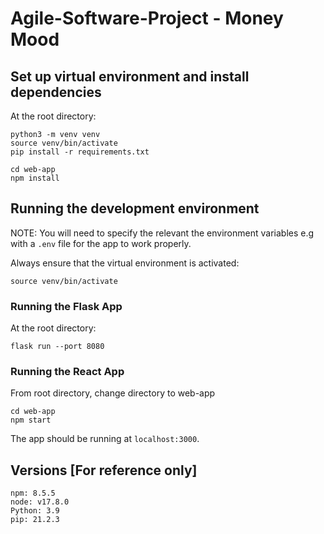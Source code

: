 # Agile-Software-Project - Money Mood

## Set up virtual environment and install dependencies

At the root directory:

```
python3 -m venv venv
source venv/bin/activate
pip install -r requirements.txt

cd web-app
npm install
```

## Running the development environment

NOTE: You will need to specify the relevant the environment variables e.g with a `.env` file for the app to work properly.

Always ensure that the virtual environment is activated:

```
source venv/bin/activate
```

### Running the Flask App

At the root directory:

```
flask run --port 8080
```

### Running the React App

From root directory, change directory to web-app

```
cd web-app
npm start
```

The app should be running at `localhost:3000`.

## Versions [For reference only]

```
npm: 8.5.5
node: v17.8.0
Python: 3.9
pip: 21.2.3
```
